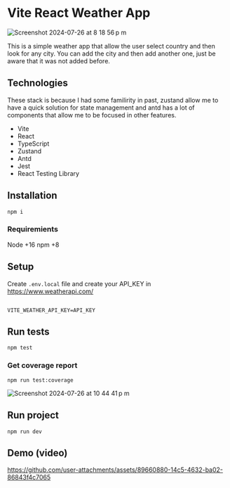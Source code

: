 # Vite React Weather App
![Screenshot 2024-07-26 at 8 18 56 p m](https://github.com/user-attachments/assets/52a3eba7-3ad1-4cd0-9021-2d0a373955b1)

This is a simple weather app that allow the user select country and then look for any city. You can add the city and then add another one, just be aware that it was not added before.

## Technologies

These stack is because I had some familirity in past, zustand allow me to have a quick solution for state management and antd has a lot of components that allow me to be focused in other features.

- Vite
- React
- TypeScript
- Zustand
- Antd
- Jest
- React Testing Library

## Installation

`npm i`

### Requiremients
Node +16
npm +8

## Setup

Create `.env.local` file and create your API_KEY in https://www.weatherapi.com/
```

VITE_WEATHER_API_KEY=API_KEY

```

## Run tests

`npm test`

### Get coverage report

`npm run test:coverage`

![Screenshot 2024-07-26 at 10 44 41 p m](https://github.com/user-attachments/assets/5c71e2a5-a0d5-42e2-8d83-03d1839a0dbe)


## Run project

`npm run dev`

## Demo (video)
https://github.com/user-attachments/assets/89660880-14c5-4632-ba02-86843f4c7065

